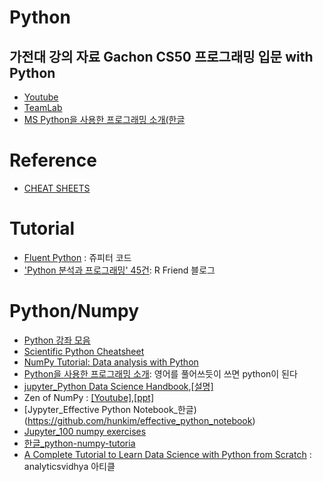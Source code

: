 # Python

## 가전대 강의 자료 Gachon CS50 프로그래밍 입문 with Python
* [Youtube](https://www.youtube.com/playlist?list=PLBHVuYlKEkUJtTFNVy6c5OZ44878knlRS)
* [TeamLab](https://www.youtube.com/channel/UC_kvhNYJtP1-Ap67byTbfuw)
* [MS Python을 사용한 프로그래밍 소개(한글](https://mva.microsoft.com/ko/training-courses/python%EC%9D%84-%EC%82%AC%EC%9A%A9%ED%95%9C-%ED%94%84%EB%A1%9C%EA%B7%B8%EB%9E%98%EB%B0%8D-%EC%86%8C%EA%B0%9C-8360?l=CrrhO0O8_6204984382)


# Reference
- [CHEAT SHEETS](https://www.continuum.io/blog/developer-blog/learning-python-data-science-cheat-sheets)

# Tutorial
* [Fluent Python](https://github.com/fluentpython/notebooks) : 쥬피터 코드
* ['Python 분석과 프로그래밍' 45건](http://rfriend.tistory.com/category/Python%20%EB%B6%84%EC%84%9D%EA%B3%BC%20%ED%94%84%EB%A1%9C%EA%B7%B8%EB%9E%98%EB%B0%8D): R Friend 블로그

# Python/Numpy
* [Python 강좌 모음](http://todd.tistory.com/554)
* [Scientific Python Cheatsheet](https://ipgp.github.io/scientific_python_cheat_sheet/)
* [NumPy Tutorial: Data analysis with Python](http://www.dataquest.io/blog/numpy-tutorial-python/?utm_source=mybridge&utm_medium=blog&utm_campaign=read_more)
* [Python을 사용한 프로그래밍 소개](https://mva.microsoft.com/ko/training-courses/python%EC%9D%84-%EC%82%AC%EC%9A%A9%ED%95%9C-%ED%94%84%EB%A1%9C%EA%B7%B8%EB%9E%98%EB%B0%8D-%EC%86%8C%EA%B0%9C-8360?l=CrrhO0O8_6204984382): 영어를 풀어쓰듯이 쓰면 python이 된다
* [jupyter_Python Data Science Handbook](https://github.com/jakevdp/PythonDataScienceHandbook),[[설명]](https://tensorflow.blog/2016/12/23/python-ds-handbook-ml-with-tf-repo/)
* Zen of NumPy : [[Youtube]](https://www.youtube.com/watch?v=Dm2wkObQSas&feature=youtu.be),[[ppt]](https://speakerdeck.com/shurain/zen-of-numpy)
* [Jypyter_Effective Python Notebook_한글)(https://github.com/hunkim/effective_python_notebook)
* [Jupyter_100 numpy exercises](https://github.com/rougier/numpy-100)
* [한글_python-numpy-tutoria](https://github.com/aikorea/cs231n/blob/master/python-numpy-tutorial.md)
* [A Complete Tutorial to Learn Data Science with Python from Scratch](https://www.analyticsvidhya.com/blog/2016/01/complete-tutorial-learn-data-science-python-scratch-2/) : analyticsvidhya 아티클
